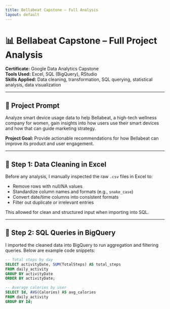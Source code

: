 ```yaml
---
title: Bellabeat Capstone – Full Analysis
layout: default
---
```

# 📊 Bellabeat Capstone – Full Project Analysis

**Certificate:** Google Data Analytics Capstone  
**Tools Used:** Excel, SQL (BigQuery), RStudio  
**Skills Applied:** Data cleaning, transformation, SQL querying, statistical analysis, data visualization

---

## 📝 Project Prompt

Analyze smart device usage data to help Bellabeat, a high-tech wellness company for women, gain insights into how users use their smart devices and how that can guide marketing strategy.

**Project Goal:** Provide actionable recommendations for how Bellabeat can improve its product and user engagement.

---

## 🧼 Step 1: Data Cleaning in Excel

Before any analysis, I manually inspected the raw `.csv` files in Excel to:

- Remove rows with null/NA values
- Standardize column names and formats (e.g., `snake_case`)
- Convert date/time columns into consistent formats
- Filter out duplicate or irrelevant entries

This allowed for clean and structured input when importing into SQL.

---

## 🧮 Step 2: SQL Queries in BigQuery

I imported the cleaned data into BigQuery to run aggregation and filtering queries. Below are example code snippets:

```sql
-- Total steps by day
SELECT activityDate, SUM(TotalSteps) AS total_steps
FROM daily_activity
GROUP BY activityDate
ORDER BY activityDate;

-- Average calories by user
SELECT Id, AVG(Calories) AS avg_calories
FROM daily_activity
GROUP BY Id;
